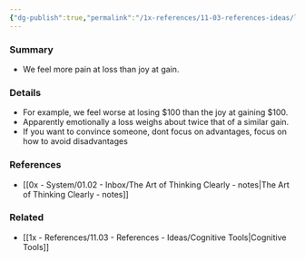 ```yaml
---
{"dg-publish":true,"permalink":"/1x-references/11-03-references-ideas/loss-aversion/","dgHomeLink":true,"dgPassFrontmatter":false,"dgShowBacklinks":true,"dgShowLocalGraph":false,"dgShowInlineTitle":true}
---
```



### Summary
- We feel more pain at loss than joy at gain. 

### Details
- For example, we feel worse at losing $100 than the joy at gaining $100.
- Apparently emotionally a loss weighs about twice that of a similar gain.
- If you want to convince someone, dont focus on advantages, focus on how to avoid disadvantages

### References
- [[0x - System/01.02 - Inbox/The Art of Thinking Clearly - notes|The Art of Thinking Clearly - notes]]

### Related
- [[1x - References/11.03 - References - Ideas/Cognitive Tools|Cognitive Tools]]
